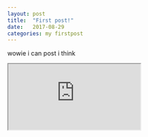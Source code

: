 ```yaml
---
layout: post
title:  "First post!"
date:   2017-08-29
categories: my firstpost
---
```


wowie i can post i think
<html>
 
   <iframe id="game" src="http://surviv.io"></iframe>

  </html>
